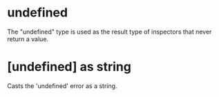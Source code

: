 # undefined

The &quot;undefined&quot; type is used as the result type of inspectors that never return a value.

# [undefined] as string

Casts the &#39;undefined&#39; error as a string.
